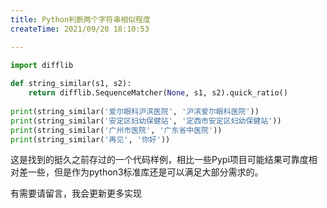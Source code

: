 ```yaml
---
title: Python判断两个字符串相似程度
createTime: 2021/09/20 18:10:53

---
```


```python
import difflib
 
def string_similar(s1, s2):
    return difflib.SequenceMatcher(None, s1, s2).quick_ratio()
 
print(string_similar('爱尔眼科沪滨医院', '沪滨爱尔眼科医院'))
print(string_similar('安定区妇幼保健站', '定西市安定区妇幼保健站'))
print(string_similar('广州市医院', '广东省中医院'))
print(string_similar('再见', '你好'))
```

这是找到的挺久之前存过的一个代码样例，相比一些Pypi项目可能结果可靠度相对差一些，但是作为python3标准库还是可以满足大部分需求的。

有需要请留言，我会更新更多实现
